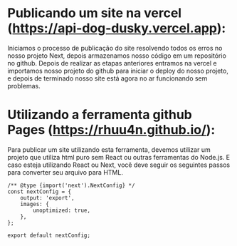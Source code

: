 # Publicando um site na vercel (https://api-dog-dusky.vercel.app):

Iniciamos o processo de publicação do site resolvendo todos os erros no nosso projeto Next, depois armazenamos nosso código em um repositório no github.
Depois de realizar as etapas anteriores entramos na vercel e importamos nosso projeto do github para iniciar o deploy do nosso projeto, e depois de terminado nosso site está agora no ar funcionando sem problemas.

# Utilizando a ferramenta github Pages (https://rhuu4n.github.io/):

Para publicar um site utilizando esta ferramenta, devemos utilizar um projeto que utiliza html puro sem React ou outras ferramentas do Node.js.
E caso esteja utilizando React ou Next, você deve seguir os seguintes passos para converter seu arquivo para HTML.

[^1]: devemos adicionar as seguintes linas no arquivo next.config.mjs

```
/** @type {import('next').NextConfig} */
const nextConfig = {
    output: 'export',
    images: {
        unoptimized: true,
    },
};

export default nextConfig;
```

[^2]: depois utilizamos